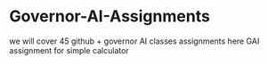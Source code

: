 # Governor-AI-Assignments
we will cover 45 github + governor AI classes assignments here
GAI assignment for simple calculator
